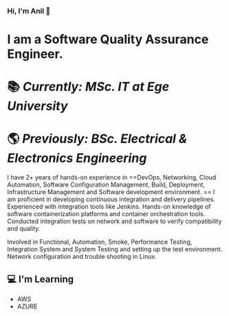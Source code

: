 ### Hi, I'm Anil 👋

# **I am a Software Quality Assurance Engineer.**

# :books: *Currently: MSc. IT at Ege University*
# :earth_americas: *Previously: BSc. Electrical & Electronics Engineering*

I have 2+ years of hands-on experience in ==DevOps, Networking, Cloud Automation, Software Configuration
Management, Build, Deployment, Infrastructure Management and Software development environment. ==
I am proficient in developing continuous integration and delivery pipelines. Experienced with integration
tools like Jenkins. Hands-on knowledge of software containerization platforms and container
orchestration tools. Conducted integration tests on network and software to verify compatibility and
quality.

Involved in Functional, Automation, Smoke, Performance
Testing, Integration System and System Testing and setting
up the test environment. Network configuration and trouble shooting in Linux.


## :computer: I'm Learning

- AWS
- AZURE